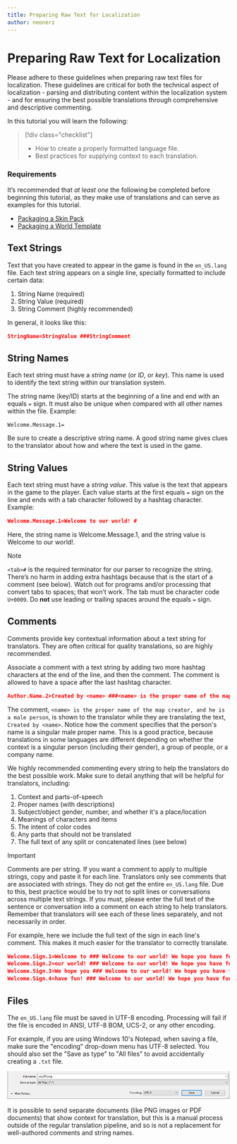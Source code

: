 ```yaml
---
title: Preparing Raw Text for Localization
author: neonerz
---
```

# Preparing Raw Text for Localization

Please adhere to these guidelines when preparing raw text files for localization. These guidelines are critical for both the technical aspect of localization - parsing and distributing content within the localization system - and for ensuring the best possible translations through comprehensive and descriptive commenting.

In this tutorial you will learn the following:

> [!div class="checklist"]
>
> - How to create a properly formatted language file.
> - Best practices for supplying context to each translation.

### Requirements

It’s recommended that *at least one* the following be completed before beginning this tutorial, as they make use of translations and can serve as examples for this tutorial.

- [Packaging a Skin Pack](PackagingASkinPack.md)
- [Packaging a World Template](PackagingAWorldTemplate.md)

## Text Strings

Text that you have created to appear in the game is found in the `en_US.lang` file. Each text string appears on a single line, specially formatted to include certain data:

1. String Name (required)
2. String Value (required)
3. String Comment (highly recommended)

In general, it looks like this:

```json
StringName=StringValue ###StringComment
```

## String Names

Each text string must have a *string name* (or *ID*, or *key*). This name is used to identify the text string within our translation system.

The string name (key/ID) starts at the beginning of a line and end with an equals `=` sign. It must also be unique when compared with all other names within the file. Example:

```
Welcome.Message.1=
```

Be sure to create a descriptive string name. A good string name gives clues to the translator about how and where the text is used in the game.

## String Values

Each text string must have a *string value*. This value is the text that appears in the game to the player. Each value starts at the first equals `=` sign on the line and ends with a tab character followed by a hashtag character. Example:

```json
Welcome.Message.1=Welcome to our world! #
```

Here, the string name is Welcome.Message.1, and the string value is Welcome to our world!.

> [!NOTE]
> `<tab>#` is the required terminator for our parser to recognize the string. There’s no harm in adding extra hashtags because that is the start of a comment (see below). Watch out for programs and/or processing that convert tabs to spaces; that won’t work. The tab must be character code `U+0009`. Do **not** use leading or trailing spaces around the equals `=` sign.

## Comments

Comments provide key contextual information about a text string for translators. They are often critical for quality translations, so are highly recommended.

Associate a comment with a text string by adding two more hashtag characters at the end of the line, and then the comment. The comment is allowed to have a space after the last hashtag character.

```json
Author.Name.2=Created by <name> ###<name> is the proper name of the map creator, and he is a male person.
```

The comment, `<name> is the proper name of the map creator, and he is a male person`, is shown to the translator while they are translating the text, `Created by <name>`. Notice how the comment specifies that the person's name is a singular male proper name. This is a good practice, because translations in some languages are different depending on whether the context is a singular person (including their gender), a group of people, or a company name.

We highly recommended commenting every string to help the translators do the best possible work. Make sure to detail anything that will be helpful for translators, including:

1. Context and parts-of-speech
2. Proper names (with descriptions)
3. Subject/object gender, number, and whether it's a place/location
4. Meanings of characters and items
5. The intent of color codes
6. Any parts that should not be translated
7. The full text of any split or concatenated lines (see below)

> [!IMPORTANT]
> Comments are per string. If you want a comment to apply to multiple strings, copy and paste it for each line. Translators only see comments that are associated with strings. They do not get the entire `en_US.lang` file. Due to this, best practice would be to try not to split lines or conversations across multiple text strings. If you must, please enter the full text of the sentence or conversation into a comment on each string to help translators. Remember that translators will see each of these lines separately, and not necessarily in order.

For example, here we include the full text of the sign in each line's comment. This makes it much easier for the translator to correctly translate.

```json
Welcome.Sign.1=Welcome to ### Welcome to our world! We hope you have fun!
Welcome.Sign.2=our world! ### Welcome to our world! We hope you have fun!
Welcome.Sign.3=We hope you ### Welcome to our world! We hope you have fun!
Welcome.Sign.4=have fun! ### Welcome to our world! We hope you have fun!
```

## Files

The `en_US.lang` file must be saved in UTF-8 encoding. Processing will fail if the file is encoded in ANSI, UTF-8 BOM, UCS-2, or any other encoding.

For example, if you are using Windows 10's Notepad, when saving a file, make sure the "encoding" drop-down menu has UTF-8 selected. You should also set the "Save as type" to "All files" to avoid accidentally creating a `.txt` file.

![Windows 10's Notepad showing Encoding set to UTF-8](Media/PreparingRawTextForLocalization/utf8.png)

It is possible to send separate documents (like PNG images or PDF documents) that show context for translation, but this is a manual process outside of the regular translation pipeline, and so is not a replacement for well-authored comments and string names.
